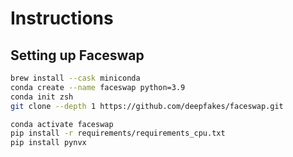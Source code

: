 # Instructions

## Setting up Faceswap

```bash
brew install --cask miniconda
conda create --name faceswap python=3.9
conda init zsh
git clone --depth 1 https://github.com/deepfakes/faceswap.git

conda activate faceswap
pip install -r requirements/requirements_cpu.txt
pip install pynvx
```
